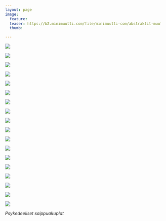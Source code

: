 ```yaml
---
layout: page
image:
  feature:
  teaser: https://b2.minimuutti.com/file/minimuutti-com/abstraktit-muut/1/DS47709_-245px.jpg
  thumb:

---
```


![](https://b2.minimuutti.com/file/minimuutti-com/abstraktit-muut/1/DS47593_-800px.jpg)

![](https://b2.minimuutti.com/file/minimuutti-com/abstraktit-muut/1/DS47593_3-800px.jpg)

![](https://b2.minimuutti.com/file/minimuutti-com/abstraktit-muut/1/DS47593_4-800px.jpg)

![](https://b2.minimuutti.com/file/minimuutti-com/abstraktit-muut/1/DS47585_1-800px.jpg)

![](https://b2.minimuutti.com/file/minimuutti-com/abstraktit-muut/1/DS47591_1-800px.jpg)

![](https://b2.minimuutti.com/file/minimuutti-com/abstraktit-muut/1/DS47574-800px.jpg)

![](https://b2.minimuutti.com/file/minimuutti-com/abstraktit-muut/1/DS47577_-800px.jpg)

![](https://b2.minimuutti.com/file/minimuutti-com/abstraktit-muut/1/DS47694-800px.jpg)

![](https://b2.minimuutti.com/file/minimuutti-com/abstraktit-muut/1/DS47690_2-800px.jpg)

![](https://b2.minimuutti.com/file/minimuutti-com/abstraktit-muut/1/DS47694_3-800px.jpg)

![](https://b2.minimuutti.com/file/minimuutti-com/abstraktit-muut/1/DS47699_2-800px.jpg)

![](https://b2.minimuutti.com/file/minimuutti-com/abstraktit-muut/1/DS47699-800px.jpg)

![](https://b2.minimuutti.com/file/minimuutti-com/abstraktit-muut/1/DS47701_2-800px.jpg)

![](https://b2.minimuutti.com/file/minimuutti-com/abstraktit-muut/1/DS47702_-800px.jpg)

![](https://b2.minimuutti.com/file/minimuutti-com/abstraktit-muut/1/DS47709_1-800px.jpg)

![](https://b2.minimuutti.com/file/minimuutti-com/abstraktit-muut/1/DS47709-800px.jpg)

![](https://b2.minimuutti.com/file/minimuutti-com/abstraktit-muut/1/DS47703_2-800px.jpg)

![](https://b2.minimuutti.com/file/minimuutti-com/abstraktit-muut/1/DS47703_3-800px.jpg)

*Psykedeeliset saippuakuplat*
